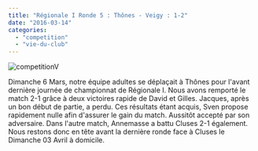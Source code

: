 ```yaml
---
title: "Régionale I Ronde 5 : Thônes - Veigy : 1-2"
date: "2016-03-14"
categories: 
  - "competition"
  - "vie-du-club"
---
```


![competitionV](http://echecs-veigy.fr/wp-content/uploads/2015/10/competitionV-300x300.png)  
  
Dimanche 6 Mars, notre équipe adultes se déplaçait à Thônes pour l'avant dernière journée de championnat de Régionale I. Nous avons remporté le match 2-1 grâce à deux victoires rapide de David et Gilles. Jacques, après un bon début de partie, a perdu. Ces résultats étant acquis, Sven propose rapidement nulle afin d'assurer le gain du match. Aussitôt accepté par son adversaire. Dans l'autre match, Annemasse a battu Cluses 2-1 également. Nous restons donc en tête avant la dernière ronde face à Cluses le Dimanche 03 Avril à domicile.
